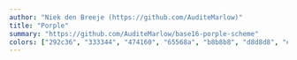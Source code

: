 ```yaml
---
author: "Niek den Breeje (https://github.com/AuditeMarlow)"
title: "Porple"
summary: "https://github.com/AuditeMarlow/base16-porple-scheme"
colors: ["292c36", "333344", "474160", "65568a", "b8b8b8", "d8d8d8", "e8e8e8", "f8f8f8", "f84547", "d28e5d", "efa16b", "95c76f", "64878f", "8485ce", "b74989", "986841"]
---
```


